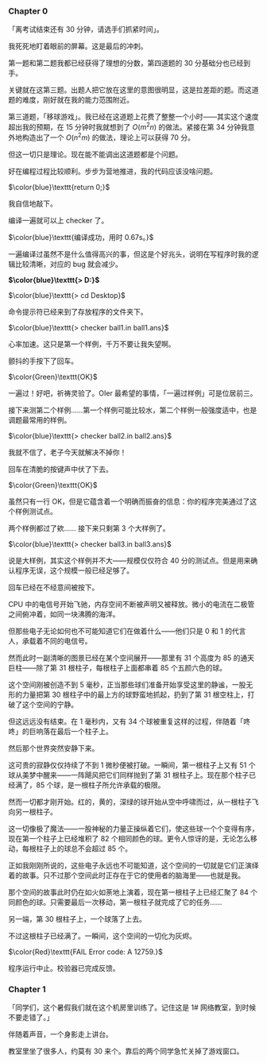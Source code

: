 <head>
    <script src="https://cdn.mathjax.org/mathjax/latest/MathJax.js?config=TeX-AMS-MML_HTMLorMML" type="text/javascript"></script>
    <script type="text/x-mathjax-config">
        MathJax.Hub.Config({
            tex2jax: {
            skipTags: ['script', 'noscript', 'style', 'textarea', 'pre'],
            inlineMath: [['$','$']]
            }
        });
    </script>
</head>

### Chapter 0

「离考试结束还有 30 分钟，请选手们抓紧时间」。

我死死地盯着眼前的屏幕。这是最后的冲刺。

第一题和第二题我都已经获得了理想的分数，第四道题的 30 分基础分也已经到手。

关键就在这第三题。出题人把它放在这里的意图很明显，这是拉差距的题。而这道题的难度，刚好就在我的能力范围附近。

第三道题，「移球游戏」。我已经在这道题上花费了整整一个小时——其实这个速度超出我的预期，在 15 分钟时我就想到了 $O(m^2n)$ 的做法。紧接在第 34 分钟我意外地构造出了一个 $O(n^2m)$ 的做法，理论上可以获得 70 分。

但这一切只是理论。现在能不能调出这道题都是个问题。

好在编程过程比较顺利。步步为营地推进，我的代码应该没啥问题。

$\color{blue}\texttt{return 0;}$

我自信地敲下。

编译一遍就可以上 checker 了。

$\color{blue}\texttt{编译成功，用时 0.67s。}$

一遍编译过虽然不是什么值得高兴的事，但这是个好兆头，说明在写程序时我的逻辑比较清晰，对应的 bug 就会减少。

**$\color{blue}\texttt{> D:}$**

$\color{blue}\texttt{> cd Desktop}$

命令提示符已经来到了存放程序的文件夹下。

$\color{blue}\texttt{> checker ball1.in ball1.ans}$

心率加速。这只是第一个样例，千万不要让我失望啊。

颤抖的手按下了回车。

$\color{Green}\texttt{OK}$

一遍过！好吧，祈祷灵验了。OIer 最希望的事情，「一遍过样例」可是位居前三。

接下来测第二个样例……第一个样例可能比较水，第二个样例一般强度适中，也是调题最常用的样例。

$\color{blue}\texttt{> checker ball2.in ball2.ans}$

我就不信了，老子今天就解决不掉你！

回车在清脆的按键声中伏了下去。

$\color{Green}\texttt{OK}$

虽然只有一行 OK，但是它蕴含着一个明确而振奋的信息：你的程序完美通过了这个样例测试点。

两个样例都过了欸…… 接下来只剩第 3 个大样例了。

$\color{blue}\texttt{> checker ball3.in ball3.ans}$

说是大样例，其实这个样例并不大——规模仅仅符合 40 分的测试点。但是用来确认程序无误，这个规模一般已经足够了。

回车已经在不经意间被按下。

CPU 中的电信号开始飞驰，内存空间不断被声明又被释放。微小的电流在二极管之间俯冲着，如同一块沸腾的海洋。

但那些电子无论如何也不可能知道它们在做着什么——他们只是 0 和 1 的代言人，承载着不同的电信号。

然而此时一副清晰的图景已经在某个空间展开——那里有 $31$ 个高度为 $85$ 的通天巨柱——除了第 $31$ 根柱子，每根柱子上面都串着 $85$ 个五颜六色的球。

这个空间刚被创造不到 5 毫秒，正当那些球们准备开始享受这里的静谧，一股无形的力量把第 $30$ 根柱子中的最上方的球野蛮地抓起，扔到了第 $31$ 根空柱上，打破了这个空间的宁静。

但这远远没有结束。在 1 毫秒内，又有 $34$ 个球被重复这样的过程，伴随着「咚咚」的巨响落在最后一个柱子上。

然后那个世界突然安静下来。

这可贵的寂静仅仅持续了不到 1 微秒便被打破。一瞬间，第一根柱子上又有 $51$ 个球从美梦中醒来——一阵飓风把它们同样抛到了第 $31$ 根柱子上。现在那个柱子已经满了，$85$ 个球，是一根柱子所允许承载的极限。

然而一切都才刚开始。红的，黄的，深绿的球开始从空中呼啸而过，从一根柱子飞向另一根柱子。

这一切像极了魔法——一股神秘的力量正操纵着它们，使这些球一个个变得有序，现在第一个柱子上已经堆积了 $82$ 个相同颜色的球。更令人惊讶的是，无论怎么移动，每根柱子上的球总不会超过 $85$ 个。

正如我刚刚所说的，这些电子永远也不可能知道，这个空间的一切就是它们正演绎着的故事。只不过那个空间此时正存在于它的使用者的脑海里——也就是我。

那个空间的故事此时仍在如火如荼地上演着，现在第一根柱子上已经汇聚了 $84$ 个同颜色的球。只需要最后一次移动，第一根柱子就完成了它的任务……

另一端，第 $30$ 根柱子上，一个球落了上去。

不过这根柱子已经满了。一瞬间，这个空间的一切化为灰烬。

$\color{Red}\texttt{FAIL   Error code: A 12759.}$

程序运行中止。校验器已完成反馈。





### Chapter 1

「同学们，这个暑假我们就在这个机房里训练了。记住这是 1# 网络教室，到时候不要走错了。」

伴随着声音，一个身影走上讲台。

教室里坐了很多人，约莫有 30 来个。靠后的两个同学急忙关掉了游戏窗口。
